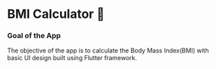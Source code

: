 


# BMI Calculator 💪

### Goal of the App
The objective of the app is to calculate the Body Mass Index(BMI) with basic UI design built using Flutter framework.

